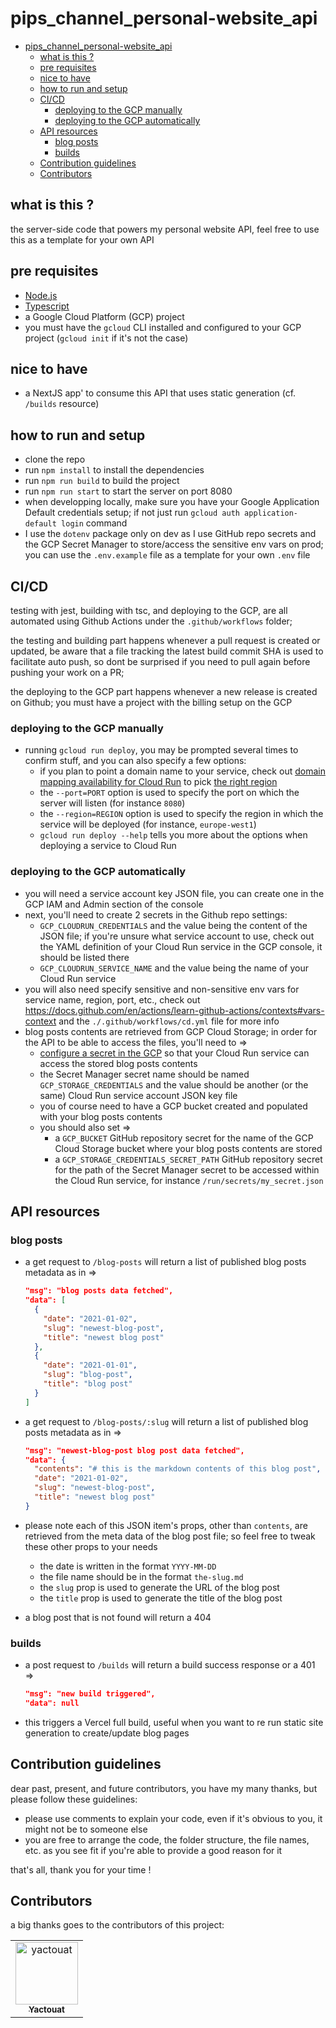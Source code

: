 # pips_channel_personal-website_api

<!-- TOC -->

- [pips_channel_personal-website_api](#pips_channel_personal-website_api)
  - [what is this ?](#what-is-this-)
  - [pre requisites](#pre-requisites)
  - [nice to have](#nice-to-have)
  - [how to run and setup](#how-to-run-and-setup)
  - [CI/CD](#cicd)
    - [deploying to the GCP manually](#deploying-to-the-gcp-manually)
    - [deploying to the GCP automatically](#deploying-to-the-gcp-automatically)
  - [API resources](#api-resources)
    - [blog posts](#blog-posts)
    - [builds](#builds)
  - [Contribution guidelines](#contribution-guidelines)
  - [Contributors](#contributors)

<!-- /TOC -->

## what is this ?

the server-side code that powers my personal website API, feel free to use this as a template for your own API

## pre requisites

- [Node.js](https://nodejs.org/en/)
- [Typescript](https://www.typescriptlang.org/)
- a Google Cloud Platform (GCP) project
- you must have the `gcloud` CLI installed and configured to your GCP project (`gcloud init` if it's not the case)

## nice to have

- a NextJS app' to consume this API that uses static generation (cf. `/builds` resource)

## how to run and setup

- clone the repo
- run `npm install` to install the dependencies
- run `npm run build` to build the project
- run `npm run start` to start the server on port 8080
- when developping locally, make sure you have your Google Application Default credentials setup; if not just run `gcloud auth application-default login` command
- I use the `dotenv` package only on dev as I use GitHub repo secrets and the GCP Secret Manager to store/access the sensitive env vars on prod; you can use the `.env.example` file as a template for your own `.env` file

## CI/CD

testing with jest, building with tsc, and deploying to the GCP, are all automated using Github Actions under the `.github/workflows` folder;

the testing and building part happens whenever a pull request is created or updated, be aware that a file tracking the latest build commit SHA is used to facilitate auto push, so dont be surprised if you need to pull again before pushing your work on a PR;

the deploying to the GCP part happens whenever a new release is created on Github; you must have a project with the billing setup on the GCP

### deploying to the GCP manually

- running `gcloud run deploy`, you may be prompted several times to confirm stuff, and you can also specify a few options:
  - if you plan to point a domain name to your service, check out [domain mapping availability for Cloud Run](https://cloud.google.com/run/docs/mapping-custom-domains#run) to pick [the right region](https://cloud.google.com/compute/docs/regions-zones)
  - the `--port=PORT` option is used to specify the port on which the server will listen (for instance `8080`)
  - the `--region=REGION` option is used to specify the region in which the service will be deployed (for instance, `europe-west1`)
  - `gcloud run deploy --help` tells you more about the options when deploying a service to Cloud Run

### deploying to the GCP automatically

- you will need a service account key JSON file, you can create one in the GCP IAM and Admin section of the console
- next, you'll need to create 2 secrets in the Github repo settings:
  - `GCP_CLOUDRUN_CREDENTIALS` and the value being the content of the JSON file; if you're unsure what service account to use, check out the YAML definition of your Cloud Run service in the GCP console, it should be listed there
  - `GCP_CLOUDRUN_SERVICE_NAME` and the value being the name of your Cloud Run service
- you will also need specify sensitive and non-sensitive env vars for service name, region, port, etc., check out <https://docs.github.com/en/actions/learn-github-actions/contexts#vars-context> and the `./.github/workflows/cd.yml` file for more info
- blog posts contents are retrieved from GCP Cloud Storage; in order for the API to be able to access the files, you'll need to =>
  - [configure a secret in the GCP](https://cloud.google.com/run/docs/configuring/secrets) so that your Cloud Run service can access the stored blog posts contents
  - the Secret Manager secret name should be named `GCP_STORAGE_CREDENTIALS` and the value should be another (or the same) Cloud Run service account JSON key file
  - you of course need to have a GCP bucket created and populated with your blog posts contents
  - you should also set =>
    - a `GCP_BUCKET` GitHub repository secret for the name of the GCP Cloud Storage bucket where your blog posts contents are stored
    - a `GCP_STORAGE_CREDENTIALS_SECRET_PATH` GitHub repository secret for the path of the Secret Manager secret to be accessed within the Cloud Run service, for instance `/run/secrets/my_secret.json`

## API resources

### blog posts

- a get request to `/blog-posts` will return a list of published blog posts metadata as in =>

  ```json
  "msg": "blog posts data fetched",
  "data": [
    {
      "date": "2021-01-02",
      "slug": "newest-blog-post",
      "title": "newest blog post"
    },
    {
      "date": "2021-01-01",
      "slug": "blog-post",
      "title": "blog post"
    }
  ]
  ```

- a get request to `/blog-posts/:slug` will return a list of published blog posts metadata as in =>

  ```json
  "msg": "newest-blog-post blog post data fetched",
  "data": {
    "contents": "# this is the markdown contents of this blog post",
    "date": "2021-01-02",
    "slug": "newest-blog-post",
    "title": "newest blog post"
  }
  ```

- please note each of this JSON item's props, other than `contents`, are retrieved from the meta data of the blog post file; so feel free to tweak these other props to your needs
  - the date is written in the format `YYYY-MM-DD`
  - the file name should be in the format `the-slug.md`
  - the `slug` prop is used to generate the URL of the blog post
  - the `title` prop is used to generate the title of the blog post
- a blog post that is not found will return a 404

### builds

- a post request to `/builds` will return a build success response or a 401 =>

  ```json
  "msg": "new build triggered",
  "data": null
  ```

- this triggers a Vercel full build, useful when you want to re run static site generation to create/update blog pages

## Contribution guidelines

dear past, present, and future contributors, you have my many thanks, but please follow these guidelines:

- please use comments to explain your code, even if it's obvious to you, it might not be to someone else
- you are free to arrange the code, the folder structure, the file names, etc. as you see fit if you're able to provide a good reason for it

that's all, thank you for your time !

## Contributors

a big thanks goes to the contributors of this project:

<table>
<tbody>
    <tr>
        <td align="center"><a href="https://github.com/yactouat"><img src="https://avatars.githubusercontent.com/u/37403808?v=4" width="100px;" alt="yactouat"/><br /><sub><b>Yactouat</b></sub></a><br /><a href="https://github.com/yactouat"></td>
    </tr>
</tbody>
</table>
